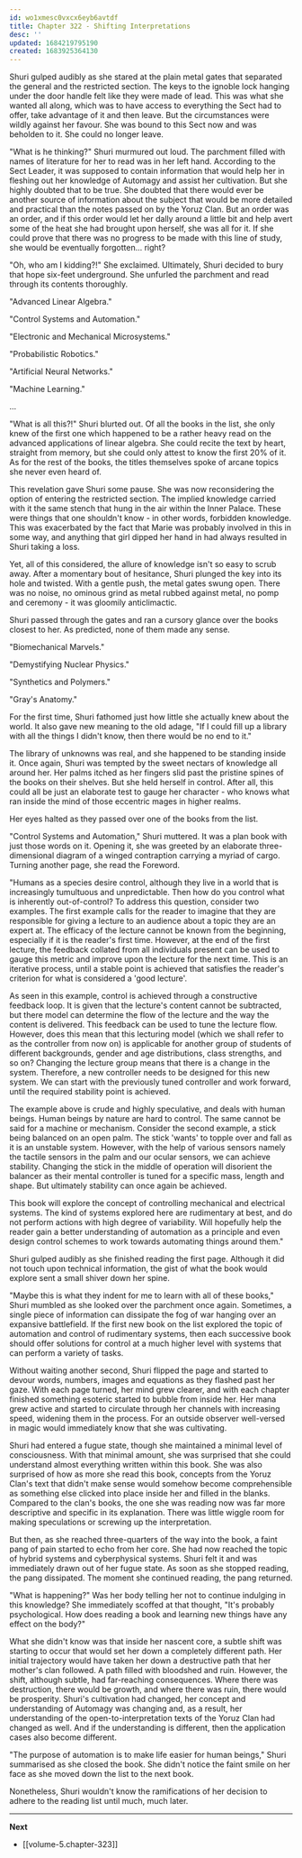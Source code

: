 ```yaml
---
id: wo1xmesc0vxcx6eyb6avtdf
title: Chapter 322 - Shifting Interpretations
desc: ''
updated: 1684219795190
created: 1683925364130
---
```


Shuri gulped audibly as she stared at the plain metal gates that separated the general and the restricted section. The keys to the ignoble lock hanging under the door handle felt like they were made of lead. This was what she wanted all along, which was to have access to everything the Sect had to offer, take advantage of it and then leave. But the circumstances were wildly against her favour. She was bound to this Sect now and was beholden to it. She could no longer leave.

"What is he thinking?" Shuri murmured out loud. The parchment filled with names of literature for her to read was in her left hand. According to the Sect Leader, it was supposed to contain information that would help her in fleshing out her knowledge of Automagy and assist her cultivation. But she highly doubted that to be true. She doubted that there would ever be another source of information about the subject that would be more detailed and practical than the notes passed on by the Yoruz Clan. But an order was an order, and if this order would let her dally around a little bit and help avert some of the heat she had brought upon herself, she was all for it. If she could prove that there was no progress to be made with this line of study, she would be eventually forgotten... right?

"Oh, who am I kidding?!" She exclaimed. Ultimately, Shuri decided to bury that hope six-feet underground. She unfurled the parchment and read through its contents thoroughly.

"Advanced Linear Algebra."

"Control Systems and Automation."

"Electronic and Mechanical Microsystems."

"Probabilistic Robotics."

"Artificial Neural Networks."

"Machine Learning."

...

"What is all this?!" Shuri blurted out. Of all the books in the list, she only knew of the first one which happened to be a rather heavy read on the advanced applications of linear algebra. She could recite the text by heart, straight from memory, but she could only attest to know the first 20% of it. As for the rest of the books, the titles themselves spoke of arcane topics she never even heard of.

This revelation gave Shuri some pause. She was now reconsidering the option of entering the restricted section. The implied knowledge carried with it the same stench that hung in the air within the Inner Palace. These were things that one shouldn't know - in other words, forbidden knowledge. This was exacerbated by the fact that Marie was probably involved in this in some way, and anything that girl dipped her hand in had always resulted in Shuri taking a loss. 

Yet, all of this considered, the allure of knowledge isn't so easy to scrub away. After a momentary bout of hesitance, Shuri plunged the key into its hole and twisted. With a gentle push, the metal gates swung open. There was no noise, no ominous grind as metal rubbed against metal, no pomp and ceremony - it was gloomily anticlimactic.

Shuri passed through the gates and ran a cursory glance over the books closest to her. As predicted, none of them made any sense.

"Biomechanical Marvels."

"Demystifying Nuclear Physics."

"Synthetics and Polymers."

"Gray's Anatomy."

For the first time, Shuri fathomed just how little she actually knew about the world. It also gave new meaning to the old adage, "If I could fill up a library with all the things I didn't know, then there would be no end to it."

The library of unknowns was real, and she happened to be standing inside it. Once again, Shuri was tempted by the sweet nectars of knowledge all around her. Her palms itched as her fingers slid past the pristine spines of the books on their shelves. But she held herself in control. After all, this could all be just an elaborate test to gauge her character - who knows what ran inside the mind of those eccentric mages in higher realms.

Her eyes halted as they passed over one of the books from the list.

"Control Systems and Automation," Shuri muttered. It was a plan book with just those words on it. Opening it, she was greeted by an elaborate three-dimensional diagram of a winged contraption carrying a myriad of cargo. Turning another page, she read the Foreword.

"Humans as a species desire control, although they live in a world that is increasingly tumultuous and unpredictable. Then how do you control what is inherently out-of-control? To address this question, consider two examples. The first example calls for the reader to imagine that they are responsible for giving a lecture to an audience about a topic they are an expert at. The efficacy of the lecture cannot be known from the beginning, especially if it is the reader's first time. However, at the end of the first lecture, the feedback collated from all individuals present can be used to gauge this metric and improve upon the lecture for the next time. This is an iterative process, until a stable point is achieved that satisfies the reader's criterion for what is considered a 'good lecture'.

As seen in this example, control is achieved through a constructive feedback loop. It is given that the lecture's content cannot be subtracted, but there model can determine the flow of the lecture and the way the content is delivered. This feedback can be used to tune the lecture flow. However, does this mean that this lecturing model (which we shall refer to as the controller from now on) is applicable for another group of students of different backgrounds, gender and age distributions, class strengths, and so on? Changing the lecture group means that there is a change in the system. Therefore, a new controller needs to be designed for this new system. We can start with the previously tuned controller and work forward, until the required stability point is achieved.

The example above is crude and highly speculative, and deals with human beings. Human beings by nature are hard to control. The same cannot be said for a machine or mechanism. Consider the second example, a stick being balanced on an open palm. The stick 'wants' to topple over and fall as it is an unstable system. However, with the help of various sensors namely the tactile sensors in the palm and our ocular sensors, we can achieve stability. Changing the stick in the middle of operation will disorient the balancer as their mental controller is tuned for a specific mass, length and shape. But ultimately stability can once again be achieved.

This book will explore the concept of controlling mechanical and electrical systems. The kind of systems explored here are rudimentary at best, and do not perform actions with high degree of variability. Will hopefully help the reader gain a better understanding of automation as a principle and even design control schemes to work towards automating things around them."

Shuri gulped audibly as she finished reading the first page. Although it did not touch upon technical information, the gist of what the book would explore sent a small shiver down her spine.

"Maybe this is what they indent for me to learn with all of these books," Shuri mumbled as she looked over the parchment once again. Sometimes, a single piece of information can dissipate the fog of war hanging over an expansive battlefield. If the first new book on the list explored the topic of automation and control of rudimentary systems, then each successive book should offer solutions for control at a much higher level with systems that can perform a variety of tasks.

Without waiting another second, Shuri flipped the page and started to devour words, numbers, images and equations as they flashed past her gaze. With each page turned, her mind grew clearer, and with each chapter finished something esoteric started to bubble from inside her. Her mana grew active and started to circulate through her channels with increasing speed, widening them in the process. For an outside observer well-versed in magic would immediately know that she was cultivating.

Shuri had entered a fugue state, though she maintained a minimal level of consciousness. With that minimal amount, she was surprised that she could understand almost everything written within this book. She was also surprised of how as more she read this book, concepts from the Yoruz Clan's text that didn't make sense would somehow become comprehensible as something else clicked into place inside her and filled in the blanks. Compared to the clan's books, the one she was reading now was far more descriptive and specific in its explanation. There was little wiggle room for making speculations or screwing up the interpretation.

But then, as she reached three-quarters of the way into the book, a faint pang of pain started to echo from her core. She had now reached the topic of hybrid systems and cyberphysical systems. Shuri felt it and was immediately drawn out of her fugue state. As soon as she stopped reading, the pang dissipated. The moment she continued reading, the pang returned.

"What is happening?" Was her body telling her not to continue indulging in this knowledge? She immediately scoffed at that thought, "It's probably psychological. How does reading a book and learning new things have any effect on the body?"

What she didn't know was that inside her nascent core, a subtle shift was starting to occur that would set her down a completely different path. Her initial trajectory would have taken her down a destructive path that her mother's clan followed. A path filled with bloodshed and ruin. However, the shift, although subtle, had far-reaching consequences. Where there was destruction, there would be growth, and where there was ruin, there would be prosperity. Shuri's cultivation had changed, her concept and understanding of Automagy was changing and, as a result, her understanding of the open-to-interpretation texts of the Yoruz Clan had changed as well. And if the understanding is different, then the application cases also become different.

"The purpose of automation is to make life easier for human beings," Shuri summarised as she closed the book. She didn't notice the faint smile on her face as she moved down the list to the next book.

Nonetheless, Shuri wouldn't know the ramifications of her decision to adhere to the reading list until much, much later.

____

**Next**
* [[volume-5.chapter-323]]